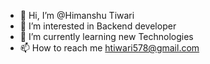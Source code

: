 - 👋 Hi, I’m @Himanshu Tiwari
- 👀 I’m interested in Backend developer
- 🌱 I’m currently learning new Technologies
- 📫 How to reach me htiwari578@gmail.com

<!---
htiwari578/htiwari578 is a ✨ special ✨ repository because its `README.md` (this file) appears on your GitHub profile.
You can click the Preview link to take a look at your changes.
--->
